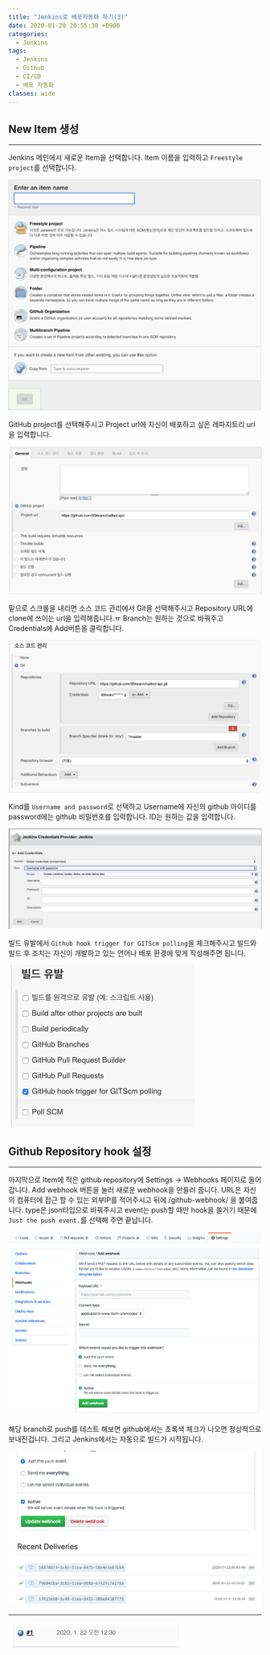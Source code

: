 ```yaml
---
title: "Jenkins로 배포자동화 하기(3)"
date: 2020-01-20 20:55:30 +0900
categories:
  - Jenkins
tags:
  - Jenkins
  - Github
  - CI/CD
  - 배포 자동화
classes: wide
---
```


## New Item 생성
- - -
Jenkins 메인에서 새로운 Item을 선택합니다.
Item 이름을 입력하고 `Freestyle project`를 선택합니다.

![](/assets/images/Jenkins_start_3-01.png)

GitHub project를 선택해주시고 Project url에
자신이 배포하고 싶은 레파지토리 url을 입력합니다.

![](/assets/images/Jenkins_start_3-02.png)

밑으로 스크롤을 내리면 소스 코드 관리에서 Git을 선택해주시고
Repository URL에 clone에 쓰이는 url을 입력해줍니다.ㅠ
Branch는 원하는 것으로 바꿔주고
Credentials에 Add버튼을 클릭합니다.

![](/assets/images/Jenkins_start_3-03.png)

Kind를 `Username and password`로 선택하고
Username에 자신의 github 아이디를 password에는 github 비밀번호를 입력합니다.
ID는 원하는 값을 입력합니다.

![](/assets/images/Jenkins_start_3-04.png)

빌드 유발에서 `Github hook trigger for GITScm polling`을 체크해주시고
빌드와 빌드 후 조치는 자신이 개발하고 있는 언어나 배포 환경에 맞게 작성해주면 됩니다.

![](/assets/images/Jenkins_start_3-05.png)

## Github Repository hook 설정
- - -
마지막으로 Item에 적은 github repository에 Settings -> Webhooks 페이지로 들어갑니다.
Add webhook 버튼을 눌러 새로운 webhook을 만들러 줍니다.
URL은 자신의 컴퓨터에 접근 할 수 있는 외부IP를 적어주시고 뒤에 /github-webhook/ 을 붙여줍니다.
type은 json타입으로 바꿔주시고 event는 push할 때만 hook을 쏠거기 때문에 `Just the push event.`를 선택해 주면 끝납니다.

![](/assets/images/Jenkins_start_3-06.png)

해당 branch로 push를 테스트 해보면
github에서는 초록색 체크가 나오면 정상적으로 보내진겁니다.
그리고 Jenkins에서는 자동으로 빌드가 시작됩니다.

![](/assets/images/Jenkins_start_3-07.png)
- - -
![](/assets/images/Jenkins_start_3-08.png)
